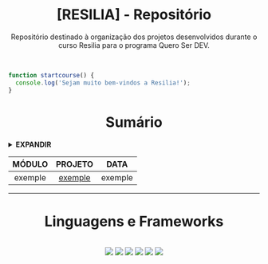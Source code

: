 <div align="center"> 
  <h1>[RESILIA] - Repositório</h1>
<p align="center">Repositório destinado à organização dos projetos desenvolvidos durante o curso Resilia para o programa Quero Ser DEV.</p></br>
</div>

```javascript
function startcourse() {
  console.log('Sejam muito bem-vindos a Resilia!');
}
```

<div align="center"> 
  <h1>Sumário</h1>
	</div>
<details>
<summary><b>EXPANDIR</b></summary>
	
```graphql
  ├─ Módulo 0 - Introdução ao Curso
  │  ├─ Projetos - # Diretório para projetos desenvolvidos
  │  |  └─ Project name 1
  │  └─ Exercicios - # Diretório para projetos exercicios
  │     ├─ exercise name 1
  │  	└─ exercise name 2
  ├─ Módulo 1 - Introdução ao Front-End
  │  ├─ Projetos - # Diretório para projetos desenvolvidos
  │  |  └─ Project name 1
  │  └─ Exercicios - # Diretório para projetos exercicios
  │     ├─ exercise name 1
  │  	└─ exercise name 2
  ├─ Módulo 2 - Orientacao a objetos
  │  ├─ Projetos - # Diretório para projetos desenvolvidos
  │  |  └─ Project name 1
  │  └─ Exercicios - # Diretório para projetos exercicios
  │     ├─ exercise name 1
  │  	└─ exercise name 2
  ├─ Módulo 3 - React + Banco de Dados
  │  ├─ Projetos - # Diretório para projetos desenvolvidos
  │  |  └─ Project name 1
  │  └─ Exercicios - # Diretório para projetos exercicios
  │     ├─ exercise name 1
  │  	└─ exercise name 2
  └─ Módulo 4 - Java e Spring Boot
     │  ├─ Projetos - # Diretório para projetos desenvolvidos
     |  └─ Project name 1
     └─ Exercicios - # Diretório para projetos exercicios
        ├─ exercise name 1
    	└─ exercise name 2
  
```
</details>
<div align="center"> 
	
| MÓDULO | PROJETO | DATA |
|:--:|:--:|:--:|
| exemple | [exemple](#) | exemple |
	
 
---

<div align="center"> 
  <h1>Linguagens e Frameworks</h1>
  <div style="display: inline_block"><br>
    <img src="https://img.shields.io/badge/html5-%23E34F26.svg?style=for-the-badge&logo=html5&logoColor=white">
    <img src="https://img.shields.io/badge/bootstrap-%23563D7C.svg?style=for-the-badge&logo=bootstrap&logoColor=white">
    <img src="https://img.shields.io/badge/javascript-%23323330.svg?style=for-the-badge&logo=javascript&logoColor=%23F7DF1E">
    <img src="https://img.shields.io/badge/react-%2320232a.svg?style=for-the-badge&logo=react&logoColor=%2361DAFB">
    <img src="https://img.shields.io/badge/java-%23ED8B00.svg?style=for-the-badge&logo=java&logoColor=white">
    <img src="https://img.shields.io/badge/spring-%236DB33F.svg?style=for-the-badge&logo=spring&logoColor=white">
 </div>
	</div>
